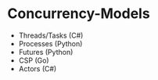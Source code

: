 # Concurrency-Models

- Threads/Tasks (C#)
- Processes (Python)
- Futures (Python) 
- CSP (Go)
- Actors (C#)

